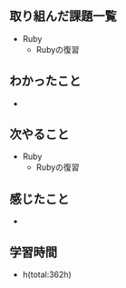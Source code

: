 ## 取り組んだ課題一覧
- Ruby
  - Rubyの復習

## わかったこと
- 
 
## 次やること
- Ruby
  - Rubyの復習

## 感じたこと
- 

## 学習時間
- h(total:362h)
